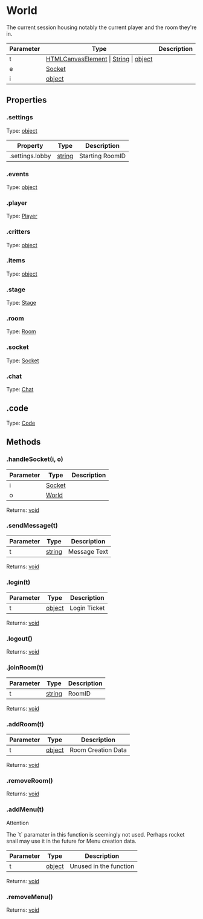 <h1>World</h1>
The current session housing notably the current player and the room they're in.

Parameter|Type|Description
---|---|---
t|[HTMLCanvasElement](https://developer.mozilla.org/en-US/docs/Web/API/HTMLCanvasElement) \| [String](https://developer.mozilla.org/en-US/docs/Web/JavaScript/Reference/Global_Objects/String) \| [object](https://developer.mozilla.org/en-US/docs/Web/JavaScript/Reference/Global_Objects/Object)
e|[Socket](https://socket.io/docs/client-api/#Socket)
i|[object](https://developer.mozilla.org/en-US/docs/Web/JavaScript/Reference/Global_Objects/Object)

## Properties
### .settings
Type: [object](https://developer.mozilla.org/en-US/docs/Web/JavaScript/Reference/Global_Objects/Object)

Property|Type|Description
---|---|---
.settings.lobby|[string](https://developer.mozilla.org/en-US/docs/Web/JavaScript/Reference/Global_Objects/String)|Starting RoomID

### .events
Type: [object](https://developer.mozilla.org/en-US/docs/Web/JavaScript/Reference/Global_Objects/Object)
### .player
Type: [Player](Player)
### .critters
Type: [object](https://developer.mozilla.org/en-US/docs/Web/JavaScript/Reference/Global_Objects/Object)
### .items
Type: [object](https://developer.mozilla.org/en-US/docs/Web/JavaScript/Reference/Global_Objects/Object)
### .stage
Type: [Stage](https://www.createjs.com/docs/easeljs/classes/Stage.html)
### .room
Type: [Room](Room)
### .socket
Type: [Socket](https://socket.io/docs/client-api/#Socket)
### .chat
Type: [Chat](Chat)
## .code
Type: [Code](Code)

## Methods
### .handleSocket(i, o)
Parameter|Type|Description
---|---|---
i|[Socket](https://socket.io/docs/client-api/#Socket)
o|[World](World)

Returns: [void](https://developer.mozilla.org/en-US/docs/Web/JavaScript/Reference/Global_Objects/undefined)
### .sendMessage(t)
Parameter|Type|Description
---|---|---
t|[string](https://developer.mozilla.org/en-US/docs/Web/JavaScript/Reference/Global_Objects/String)|Message Text

Returns: [void](https://developer.mozilla.org/en-US/docs/Web/JavaScript/Reference/Global_Objects/undefined)
### .login(t)
Parameter|Type|Description
---|---|---
t|[object](https://developer.mozilla.org/en-US/docs/Web/JavaScript/Reference/Global_Objects/Object)|Login Ticket

Returns: [void](https://developer.mozilla.org/en-US/docs/Web/JavaScript/Reference/Global_Objects/undefined)
### .logout()
Returns: [void](https://developer.mozilla.org/en-US/docs/Web/JavaScript/Reference/Global_Objects/undefined)
### .joinRoom(t)
Parameter|Type|Description
---|---|---
t|[string](https://developer.mozilla.org/en-US/docs/Web/JavaScript/Reference/Global_Objects/String)|RoomID

Returns: [void](https://developer.mozilla.org/en-US/docs/Web/JavaScript/Reference/Global_Objects/undefined)
### .addRoom(t)
Parameter|Type|Description
---|---|---
t|[object](https://developer.mozilla.org/en-US/docs/Web/JavaScript/Reference/Global_Objects/Object)|Room Creation Data

Returns: [void](https://developer.mozilla.org/en-US/docs/Web/JavaScript/Reference/Global_Objects/undefined)
### .removeRoom()
Returns: [void](https://developer.mozilla.org/en-US/docs/Web/JavaScript/Reference/Global_Objects/undefined)
### .addMenu(t)

<div class="admonition attention">
    <p class="first admonition-title">Attention</p>
    <p class="last">
        The `t` paramater in this function is seemingly not used. Perhaps rocket snail may use it in the future for Menu creation data.
    </p>
</div>

Parameter|Type|Description
---|---|---
t|[object](https://developer.mozilla.org/en-US/docs/Web/JavaScript/Reference/Global_Objects/Object)|Unused in the function

Returns: [void](https://developer.mozilla.org/en-US/docs/Web/JavaScript/Reference/Global_Objects/undefined)
### .removeMenu()
Returns: [void](https://developer.mozilla.org/en-US/docs/Web/JavaScript/Reference/Global_Objects/undefined)
